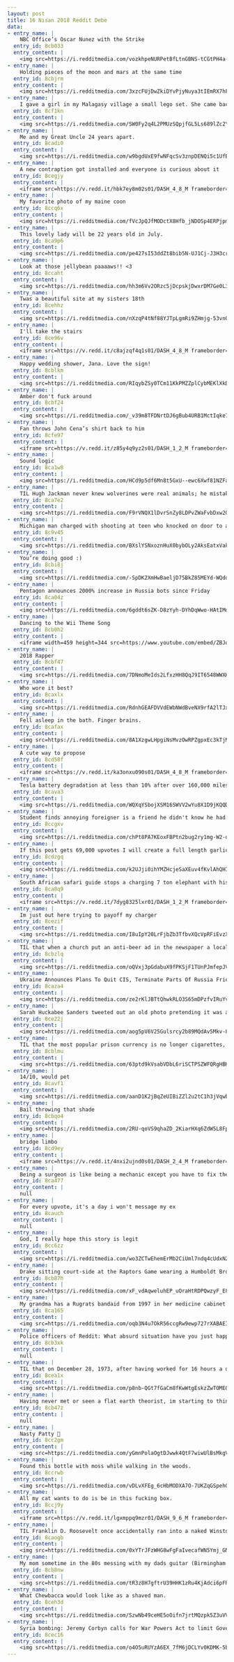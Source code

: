 ```yaml
---
layout: post
title: 16 Nisan 2018 Reddit Debe
data:
- entry_name: |
    NBC Office’s Oscar Nunez with the Strike
  entry_id: 8cb033
  entry_content: |
    <img src=https://i.redditmedia.com/vozkhpeNURPetBfLtnGBNS-tCGtPH4a-itJCE4MoaAw.gif?fm=jpg&s=f7cea55aac4e10ac49f03be399157601 frameborder=0>
- entry_name: |
    Holding pieces of the moon and mars at the same time
  entry_id: 8cbjrm
  entry_content: |
    <img src=https://i.redditmedia.com/3xzcFUjDwZkiDYvPjyNuya3tIEmRX7hFcwy5DO95YAE.jpg?s=f0a0ad7ef09b9818ce4f8238c966ef05 frameborder=0>
- entry_name: |
    I gave a girl in my Malagasy village a small lego set. She came back and asked if what she made was “okay”.
  entry_id: 8cf1kn
  entry_content: |
    <img src=https://i.redditmedia.com/SW0Fy2q4L2PMUzSQpjfGL5Ls689lZc2Y1tdBiCOe5Hs.jpg?s=6651f149fe121b94c8805e60aa9092f9 frameborder=0>
- entry_name: |
    Me and my Great Uncle 24 years apart.
  entry_id: 8cadi0
  entry_content: |
    <img src=https://i.redditmedia.com/w9bgdUxE9fwNFqcSv3znpDENQi5c1UfBn5fzQY9nrAQ.jpg?s=bfda5e94644b398688f71a500b2b2b21 frameborder=0>
- entry_name: |
    A new contraption got installed and everyone is curious about it
  entry_id: 8cegjy
  entry_content: |
    <iframe src=https://v.redd.it/hbk7ey8m02s01/DASH_4_8_M frameborder=0></iframe>
- entry_name: |
    My favorite photo of my maine coon
  entry_id: 8ccq6x
  entry_content: |
    <img src=https://i.redditmedia.com/fVcJpQJfMODctX8Hfb_jNDOSp4ERPjpmL_9s7XeqJI8.jpg?s=7c2f06660f5ec75679bfc63750f6e2ba frameborder=0>
- entry_name: |
    This lovely lady will be 22 years old in July.
  entry_id: 8ca9p6
  entry_content: |
    <img src=https://i.redditmedia.com/pe427sI53ddZt8bib5N-UJ1Cj-J3H3crrK_iGjUnLao.jpg?s=d06fc68630eea905017427dd34704043 frameborder=0>
- entry_name: |
    Look at those jellybean paaaaws!! <3
  entry_id: 8ccaht
  entry_content: |
    <img src=https://i.redditmedia.com/hh3m6Vv2ORzc5jDcpskjDwxrDM7Ge0L3RS5cKwCops4.jpg?s=b3a47a6b5a1720256f9c5da153865eba frameborder=0>
- entry_name: |
    Twas a beautiful site at my sisters 18th
  entry_id: 8cehhz
  entry_content: |
    <img src=https://i.redditmedia.com/nXzqP4tNf88YJTpLgmRi9ZHmjg-53vn0c-xbL2QJMpQ.jpg?s=70a7063cc80bdb6c97d50cf7d92be281 frameborder=0>
- entry_name: |
    I'll take the stairs
  entry_id: 8ce96v
  entry_content: |
    <iframe src=https://v.redd.it/c8ajzqf4q1s01/DASH_4_8_M frameborder=0></iframe>
- entry_name: |
    Happy wedding shower, Jana. Love the sign!
  entry_id: 8cblkm
  entry_content: |
    <img src=https://i.redditmedia.com/RIqybZSy0TCm11KkPMZZplCybMEKlXkDEGg4-zbn90A.jpg?s=5a5f8dbbe61cff1d51af5838d7f696b8 frameborder=0>
- entry_name: |
    Amber don't fuck around
  entry_id: 8cbf24
  entry_content: |
    <img src=https://i.redditmedia.com/_v39m8TFDNrtDJ6gBub4URB1MctIqke71o5kllAd_qE.jpg?s=14e180e86ec15c1d69a7361d7639be17 frameborder=0>
- entry_name: |
    Fan throws John Cena’s shirt back to him
  entry_id: 8cfe97
  entry_content: |
    <iframe src=https://v.redd.it/z85y4q9yz2s01/DASH_1_2_M frameborder=0></iframe>
- entry_name: |
    Sound logic
  entry_id: 8ca1w8
  entry_content: |
    <img src=https://i.redditmedia.com/HCd9p5df6Mn8t5GxU--ewc6Xwf81NZFas1UOJyO2dHU.jpg?s=46077241f7e83443bdcd39cbd0ddf74f frameborder=0>
- entry_name: |
    TIL Hugh Jackman never knew wolverines were real animals; he mistakenly studied wolves in preparation for the iconic super hero role.
  entry_id: 8ca7e2
  entry_content: |
    <img src=https://i.redditmedia.com/F9rVNQX1lDvrSnZy8LDPvZWaFvbDxw20VDRnvkaVPQ4.jpg?s=56a543862bb73025292f6b9be59c0cd6 frameborder=0>
- entry_name: |
    Michigan man charged with shooting at teen who knocked on door to ask directions
  entry_id: 8c9v45
  entry_content: |
    <img src=https://i.redditmedia.com/BXslYSNxoznHuX0bybOLy2AksEatxVakmggA-86_Ki8.jpg?s=8f5d952a88462092ef2b31050f8c33cb frameborder=0>
- entry_name: |
    You’re doing good :)
  entry_id: 8cbi8j
  entry_content: |
    <img src=https://i.redditmedia.com/-SpDK2XmHwBaeljD75BkZ85MEYd-WQdduyr-TZKSIq8.jpg?s=11fe7b8c2bcfea59c7e858e42b5dae5d frameborder=0>
- entry_name: |
    Pentagon announces 2000% increase in Russia bots since Friday
  entry_id: 8ca04z
  entry_content: |
    <img src=https://i.redditmedia.com/6gddt6sZK-D8zYyh-DYhDqWwo-HAtIMdFVlEohfvY-A.jpg?s=e2223205dab62e6a3147028ff0f6bd2e frameborder=0>
- entry_name: |
    Dancing to the Wii Theme Song
  entry_id: 8cb0h2
  entry_content: |
    <iframe width=459 height=344 src=https://www.youtube.com/embed/ZBJqnZy4qks?feature=oembed&enablejsapi=1 frameborder=0 allow=autoplay; encrypted-media allowfullscreen></iframe>
- entry_name: |
    2018 Rapper
  entry_id: 8cbf47
  entry_content: |
    <img src=https://i.redditmedia.com/7DNmoMeIds2LfxzHH8QqJ9IT6548WWXH_JqO5rMW4n0.png?s=37b1ec67f2d1a21175532133c980ded2 frameborder=0>
- entry_name: |
    Who wore it best?
  entry_id: 8caxlx
  entry_content: |
    <img src=https://i.redditmedia.com/RdnhGEAFDVVdEWbNWdBveNX9rfA2lTJxIb21lnUxqQk.jpg?s=a726395ea96a6988d8856b45a9e6cf48 frameborder=0>
- entry_name: |
    Fell asleep in the bath. Finger brains.
  entry_id: 8cafax
  entry_content: |
    <img src=https://i.redditmedia.com/8A1XzgwLHpgiNsMvzOwRPZgpxEc3kTjMt8k-tWDIESM.jpg?s=4115a80411403b298fc55c99f660c921 frameborder=0>
- entry_name: |
    A cute way to propose
  entry_id: 8cd58f
  entry_content: |
    <iframe src=https://v.redd.it/ka3onxu090s01/DASH_4_8_M frameborder=0></iframe>
- entry_name: |
    Tesla battery degradation at less than 10% after over 160,000 miles, according to latest data
  entry_id: 8cava3
  entry_content: |
    <img src=https://i.redditmedia.com/WQXqYSbojXSM16SWVV2wYu8X1D9jKQQDmv-4FBqJA8Q.jpg?s=902716105cf305484583facfb984b364 frameborder=0>
- entry_name: |
    Student finds annoying foreigner is a friend he didn't know he had.
  entry_id: 8ccgxv
  entry_content: |
    <img src=https://i.redditmedia.com/chPt8PA7KEoxFBPtn2bug2ry1mg-W2-dfMo01bB9_4o.jpg?s=972bf7c0045cee8b883f4e1f05f3c75a frameborder=0>
- entry_name: |
    If this post gets 69,000 upvotes I will create a full length garlic bread bible and post it.
  entry_id: 8cdzgq
  entry_content: |
    <img src=https://i.redditmedia.com/k2UJji0ihYMZHcjeSaXEuv4fKvlAhQHIOfqwarkETVc.png?s=246f9570d5ad47601f103061ef4abdbb frameborder=0>
- entry_name: |
    South African safari guide stops a charging 7 ton elephant with his hand.
  entry_id: 8ca8q9
  entry_content: |
    <iframe src=https://v.redd.it/7dyg8325lxr01/DASH_1_2_M frameborder=0></iframe>
- entry_name: |
    Im just out here trying to payoff my charger
  entry_id: 8cezif
  entry_content: |
    <img src=https://i.redditmedia.com/I8uIpY20LrFjbZb3TfbvXQcVpRFiEvzXfj-ca6c_z2k.jpg?s=e11dff41aa4547e0efdab6c00f6c5010 frameborder=0>
- entry_name: |
    TIL that when a church put an anti-beer ad in the newspaper a local brewery accepted it as a $1 off coupon
  entry_id: 8cbzlq
  entry_content: |
    <img src=https://i.redditmedia.com/oQVxj3pGdabuX9fPKSjF1TUnPJmfepJVdh9Yhql5wkc.jpg?s=22f15a3265bbfededda722599a109fb4 frameborder=0>
- entry_name: |
    Ukraine Announces Plans To Quit CIS, Terminate Parts Of Russia Friendship Treaty
  entry_id: 8caza4
  entry_content: |
    <img src=https://i.redditmedia.com/ze2rKlJBTtQhwkRLO3S65mDPzfvIRuYvSutfAO4k1ZI.jpg?s=f1ec277d63f836581fccb9bba47299dd frameborder=0>
- entry_name: |
    Sarah Huckabee Sanders tweeted out an old photo pretending it was about the Syria attacks
  entry_id: 8ce22j
  entry_content: |
    <img src=https://i.redditmedia.com/aog5pV6V25Gulsrcy2b89MQdAv5Mkv-87fkcSRcXohE.png?s=22335da4d398d1c43bc041b482ff3a3c frameborder=0>
- entry_name: |
    TIL that the most popular prison currency is no longer cigarettes, but ramen noodles.
  entry_id: 8cblmu
  entry_content: |
    <img src=https://i.redditmedia.com/63ptd9kVsabVDbL6riSCTPSZWFQRgHBHcFhepU4qeko.jpg?s=f0d15e662b2b0d3643033f9f460db07f frameborder=0>
- entry_name: |
    14/10, would pet
  entry_id: 8cavf1
  entry_content: |
    <img src=https://i.redditmedia.com/aanD1K2jBqZeUIBiZZl2u2tC1h3jVqwbkGqWxHq0I6A.jpg?s=251b2709bd16172c9cad13bb38ba5acd frameborder=0>
- entry_name: |
    Bail throwing that shade
  entry_id: 8cbqo4
  entry_content: |
    <img src=https://i.redditmedia.com/2RU-qoVS9qhaZD_2KiarHXq6ZdW5L8FpoXeq5xN35vE.png?s=7c2aa216d788b45373837f4fb9911dca frameborder=0>
- entry_name: |
    bridge limbo
  entry_id: 8cd9ey
  entry_content: |
    <iframe src=https://v.redd.it/4nxi2ujnd0s01/DASH_2_4_M frameborder=0></iframe>
- entry_name: |
    Being a surgeon is like being a mechanic except you have to fix the car while the engine is running
  entry_id: 8ca477
  entry_content: |
    null
- entry_name: |
    For every upvote, it's a day i won't message my ex
  entry_id: 8cauch
  entry_content: |
    null
- entry_name: |
    God, I really hope this story is legit
  entry_id: 8cc6zz
  entry_content: |
    <img src=https://i.redditmedia.com/wo3ZCTwEhemErMb2CiUml7ndq4cUdxN29jZYZBs9qFA.jpg?s=5e52781ab24f5ba080b0b867072dcb4d frameborder=0>
- entry_name: |
    Drake sitting court-side at the Raptors Game wearing a Humboldt Broncos Jersey #humboldtstrong
  entry_id: 8cb87h
  entry_content: |
    <img src=https://i.redditmedia.com/xF_vdAqweluhEP_uOraHtRDPQwzyF_E8MKCmqDjuLko.png?s=a896083beceed006b88b92389eb80f3d frameborder=0>
- entry_name: |
    My grandma has a Rugrats bandaid from 1997 in her medicine cabinet
  entry_id: 8ca165
  entry_content: |
    <img src=https://i.redditmedia.com/oqb3N4u7OkR56ccgRw9ewp727rXABAEISHB94KNy3E4.jpg?s=99fad756924066041c8f5759b49c9623 frameborder=0>
- entry_name: |
    Police officers of Reddit: What absurd situation have you just happened upon and realized NO ONE called the cops?
  entry_id: 8cb3xk
  entry_content: |
    null
- entry_name: |
    TIL that on December 28, 1973, after having worked for 16 hours a day without breaks for six weeks, the crew of the Skylab space station mutineed and shut off communications with ground control for a day
  entry_id: 8cea1x
  entry_content: |
    <img src=https://i.redditmedia.com/p8nb-QGt7fGaCm8fKwWtgEskzZwTOMEONSXv3lmTq98.jpg?s=673ce3135269dc65b9b8df227803bf91 frameborder=0>
- entry_name: |
    Having never met or seen a flat earth theorist, im starting to think the real conspiracy is that there are people that belive it.
  entry_id: 8cb47z
  entry_content: |
    null
- entry_name: |
    Nasty Patty 🤢
  entry_id: 8cc2gm
  entry_content: |
    <img src=https://i.redditmedia.com/yGmnPolaOgtDJwwk4QtF7wiwUlBsMkgVzzWAVdllm7w.jpg?s=7c38af91813f694ff1a8fc2f010b7bd4 frameborder=0>
- entry_name: |
    Found this bottle with moss while walking in the woods.
  entry_id: 8ccrwb
  entry_content: |
    <img src=https://i.redditmedia.com/vDLvXFEg_6cHbMODXA7O-7UKZqGSpehG7B-arPyrViw.jpg?s=92e410b449b57396390ccc87f9b45807 frameborder=0>
- entry_name: |
    All my cat wants to do is be in this fucking box.
  entry_id: 8ccj9y
  entry_content: |
    <iframe src=https://v.redd.it/lgxmppq9mzr01/DASH_9_6_M frameborder=0></iframe>
- entry_name: |
    TIL Franklin D. Roosevelt once accidentally ran into a naked Winston Churchill. When Roosevelt apologised Churchill said The Prime Minister of Great Britain has nothing to hide from the President of the United States.
  entry_id: 8caogb
  entry_content: |
    <img src=https://i.redditmedia.com/0xYTrJFzWHG8wFgFaIvecafWN5Ymj_GNjUqC5ox0WBA.jpg?s=09e82ba45b3a2c224258e4c342760ec8 frameborder=0>
- entry_name: |
    My mom sometime in the 80s messing with my dads guitar (Birmingham UK)
  entry_id: 8cb8nw
  entry_content: |
    <img src=https://i.redditmedia.com/tR3z8H7gftrU39HHK1zRu4KjAdci6pFRhrOxLTaEZWc.jpg?s=f8bf713c9c8b9027fdc54c5848f241e3 frameborder=0>
- entry_name: |
    What Chewbacca would look like as a shaved man.
  entry_id: 8ceh3d
  entry_content: |
    <img src=https://i.redditmedia.com/SzwNb49ceHE5oOifn7jrtMQzpk5Z3uVVQvU_q-zfRZU.jpg?s=88f71c0b980d9e653870a97b3f462cfd frameborder=0>
- entry_name: |
    Syria bombing: Jeremy Corbyn calls for War Powers Act to limit Government's ability to launch air strikes without asking MPs first
  entry_id: 8cec16
  entry_content: |
    <img src=https://i.redditmedia.com/o4O5uRUYzA6EX_7fM6jDCLYv0KDMK-5bZg3YI_mLavQ.jpg?s=30ff73def3ee1dba3f44e188afaa3246 frameborder=0>
---
```

